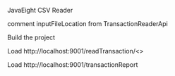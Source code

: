 JavaEight CSV Reader

comment inputFileLocation from TransactionReaderApi

Build the project

Load http://localhost:9001/readTransaction/<<file Location>>

Load http://localhost:9001/transactionReport